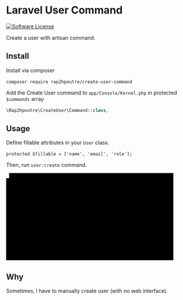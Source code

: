 # Laravel User Command

[![Software License](https://img.shields.io/badge/license-MIT-brightgreen.svg?style=flat-square)](LICENSE)

Create a user with artisan command.
## Install
Install via composer
```
composer require rap2hpoutre/create-user-command
```
Add the Create User command to `app/Console/Kernel.php` in protected `$commands` array
```php
\Rap2hpoutre\CreateUser\Command::class,
```

## Usage

Define fillable attributes in your `User` class.

```
protected $fillable = ['name', 'email', 'role'];
```

Then, run `user:create` command.

![demo](demo.gif)

## Why

Sometimes, I have to manually create user (with no web interface).
